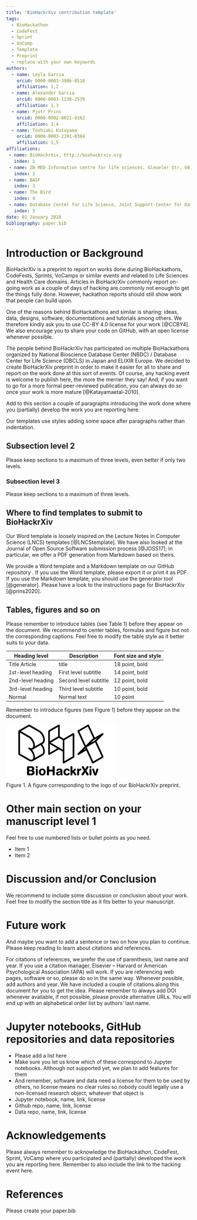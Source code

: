 ```yaml
---
title: 'BioHackrXiv contribution template'
tags:
  - BioHackathon
  - CodeFest
  - Sprint
  - VoCamp
  - Template
  - Preprint
  - replace with your own keyowrds
authors:
  - name: Leyla Garcia
    orcid: 0000-0003-3986-0510
    affiliation: 1,2
  - name: Alexander Garcia
    orcid: 0000-0003-1238-2539
    affiliation: 1,3
  - name: Pjotr Prins
    orcid: 0000-0002-8021-9162
    affiliation: 1,4
  - name: Toshiaki Katayama
    orcid: 0000-0003-2391-0384
    affiliation: 1,5    
affiliations:
 - name: BioHackrXiv, http://biohackrxiv.org
   index: 1
 - name: ZB MED Information centre for life sciences, Gleueler Str. 60, 50931 Cologne, Germany
   index: 2
 - name: BASF
   index: 3
 - name: The Bird
   index: 4
 - name: Database Center for Life Science, Joint Support-Center for Data Science Research, Research Organization of Information and Systems, Yata 1111, Mishima, Shizuoka, Japan
   index: 5
date: 01 January 2020
bibliography: paper.bib
---
```


# Introduction or Background

BioHackrXiv is a preprint to report on works done during BioHackathons, CodeFests, Sprints, VoCamps or similar events and related to Life Sciences and Health Care domains. Articles in BioHackrXiv commonly report on-going work as a couple of days of hacking are commonly not enough to get the things fully done. However, hackathon reports should still show work that people can build upon.

One of the reasons behind BioHackathons and similar is sharing: ideas, data, designs, software, documentations and tutorials among others. We therefore kindly ask you to use CC-BY 4.0 license for your work [@CCBY4].  We also encourage you to share your code on GitHub, with an open license whenever possible.

The people behind BioHackrXiv has participated on multiple BioHackathons organized by National Bioscience Database Center (NBDC) / Database Center for Life Science (DBCLS) in Japan and ELIXIR Europe. We decided to create BioHackrXiv preprint in order to make it easier for all to share and report on the work done at this sort of events. Of course, any hacking event is welcome to publish here, the more the merrier they say! And, if you want to go for a more formal peer-reviewed publication, you can always do so once your work is more mature [@Katayamaetal-2010].

Add to this section a couple of paragraphs introducing the work done where you (partially) develop the work you are reporting here. 

Our templates use styles adding some space after paragraphs rather than indentation.

## Subsection level 2

Please keep sections to a maximum of three levels, even better if only two levels.

### Subsection level 3

Please keep sections to a maximum of three levels.

## Where to find templates to submit to BioHackrXiv

Our Word template is loosely inspired on the Lecture Notes in Computer Science (LNCS) templates [@LNCStemplate]. We have also looked at the Journal of Open Source Software submission process [@JOSS17]; in particular, we offer a PDF generation from Markdown based on theirs. 

We provide a Word template and a Markdown template on our GitHub repository <TODO link to GitHub repo>. If you use the Word template, please export it or print it as PDF. If you use the Markdown template, you should use the generator tool [@generator]. Please have a look to the instructions page for BioHackrXiv [@prins2020].  


## Tables, figures and so on

Please remember to introduce tables (see Table 1) before they appear on the document. We recommend to center tables, formulas and figure but not the corresponding captions. Feel free to modify the table style as it better suits to your data.

Heading level	| Description	| Font size and style |
---------- | ---------- | ---------- |
Title	Article | title	| 18 point, bold |
1st-level heading	| First level subtitle	| 14 point, bold |
2nd-level heading	| Second level subtitle	| 12 point, bold | 
3rd-level heading	| Third level subtitle | 10 point, bold |
Normal |	Normal text |	10 point



Remember to introduce figures (see Figure 1) before they appear on the document. 

![BioHackrXiv](./biohackrxiv.png)

Figure 1. A figure corresponding to the logo of our BioHackrXiv preprint.

# Other main section on your manuscript level 1

Feel free to use numbered lists or bullet points as you need.
* Item 1
* Item 2

# Discussion and/or Conclusion

We recommend to include some discussion or conclusion about your work. Feel free to modify the section title as it fits better to your manuscript.

# Future work

And maybe you want to add a sentence or two on how you plan to continue. Please keep reading to learn about citations and references.

For citations of references, we prefer the use of parenthesis, last name and year. If you use a citation manager, Elsevier – Harvard or American Psychological Association (APA) will work. If you are referencing web pages, software or so, please do so in the same way. Whenever possible, add authors and year. We have included a couple of citations along this document for you to get the idea. Please remember to always add DOI whenever available, if not possible, please provide alternative URLs. You will end up with an alphabetical order list by authors’ last name.

# Jupyter notebooks, GitHub repositories and data repositories

* Please add a list here
* Make sure you let us know which of these correspond to Jupyter notebooks. Although not supported yet, we plan to add features for them
* And remember, software and data need a license for them to be used by others, no license means no clear rules so nobody could legally use a non-licensed research object, whatever that object is
* Jupyter notebook, name, link, license
* Github repo, name, link, license
* Data repo, name, link, license

# Acknowledgements

Please always remember to acknowledge the BioHackathon, CodeFest, Sprint, VoCamp where you participated and (partially) developed the work you are reporting here. Remember to also include the link to the hacking event here.


# References

Please create your paper.bib